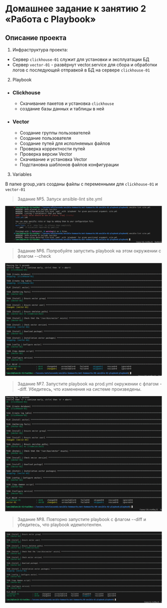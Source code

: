 # Домашнее задание к занятию 2 «Работа с Playbook»

## Описание проекта

1. Инфраструктура проекта:
 - Сервер `clickhouse-01` служит для установки и эксплуатации БД
 - Сервер `vector-01` - развёрнут vector.service для сбора и обработки логов с последующей отправкой в БД на сервере `clickhouse-01`

2. Playbook

- ### Clickhouse

  - Скачивание пакетов и установка `clickhouse`
  - создание базы данных и таблицы в ней

- ### Vector

  - Создание группы пользователей
  - Создание пользователя
  - Создание путей для исполняемых файлов
  - Проверка корректности путей
  - Проверка версии Vector
  - Скачивание и установка Vector
  - Подстановка шаблонов файлов конфигурации

3. Variables

В папке group_vars созданы файлы с переменными для `clickhouse-01` и `vector-01`

> Задание №5. Запуск ansible-lint site.yml

![Скриншот](./images/lint.jpg)

> Задание №6. Попробуйте запустить playbook на этом окружении с флагом --check

![Скриншот](./images/check.jpg)

> Задание №7. Запустите playbook на prod.yml окружении с флагом --diff. Убедитесь, что изменения на системе произведены.

![Скриншот](./images/diff.jpg)

> Задание №8. Повторно запустите playbook с флагом --diff и убедитесь, что playbook идемпотентен.

![Скриншот](./images/double_diff.jpg)